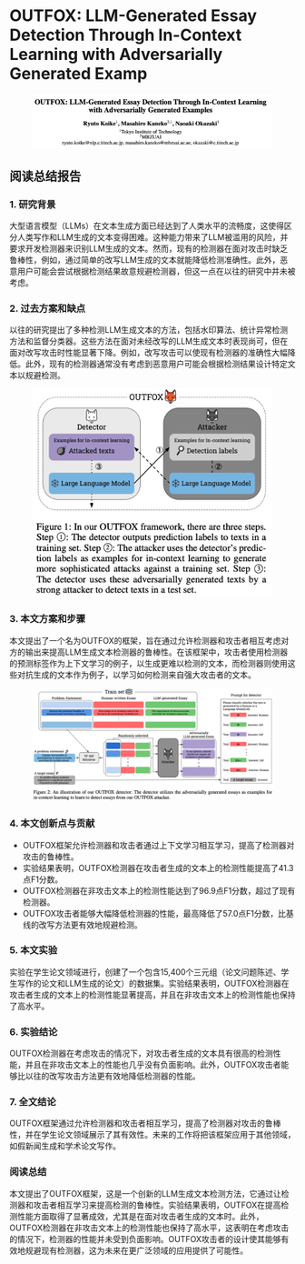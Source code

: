 # OUTFOX: LLM-Generated Essay Detection Through In-Context Learning with Adversarially Generated Examp

<figure><img src="../.gitbook/assets/image (2) (1) (1) (1) (1) (1) (1) (1) (1).png" alt=""><figcaption></figcaption></figure>

## 阅读总结报告

### 1. 研究背景

大型语言模型（LLMs）在文本生成方面已经达到了人类水平的流畅度，这使得区分人类写作和LLM生成的文本变得困难。这种能力带来了LLM被滥用的风险，并要求开发检测器来识别LLM生成的文本。然而，现有的检测器在面对攻击时缺乏鲁棒性，例如，通过简单的改写LLM生成的文本就能降低检测准确性。此外，恶意用户可能会尝试根据检测结果故意规避检测器，但这一点在以往的研究中并未被考虑。

### 2. 过去方案和缺点

以往的研究提出了多种检测LLM生成文本的方法，包括水印算法、统计异常检测方法和监督分类器。这些方法在面对未经改写的LLM生成文本时表现尚可，但在面对改写攻击时性能显著下降。例如，改写攻击可以使现有检测器的准确性大幅降低。此外，现有的检测器通常没有考虑到恶意用户可能会根据检测结果设计特定文本以规避检测。

<figure><img src="../.gitbook/assets/image (3) (1) (1) (1) (1) (1) (1).png" alt=""><figcaption></figcaption></figure>

### 3. 本文方案和步骤

本文提出了一个名为OUTFOX的框架，旨在通过允许检测器和攻击者相互考虑对方的输出来提高LLM生成文本检测器的鲁棒性。在该框架中，攻击者使用检测器的预测标签作为上下文学习的例子，以生成更难以检测的文本，而检测器则使用这些对抗生成的文本作为例子，以学习如何检测来自强大攻击者的文本。

<figure><img src="../.gitbook/assets/image (4) (1) (1) (1) (1) (1) (1).png" alt=""><figcaption></figcaption></figure>

### 4. 本文创新点与贡献

* OUTFOX框架允许检测器和攻击者通过上下文学习相互学习，提高了检测器对攻击的鲁棒性。
* 实验结果表明，OUTFOX检测器在攻击者生成的文本上的检测性能提高了41.3点F1分数。
* OUTFOX检测器在非攻击文本上的检测性能达到了96.9点F1分数，超过了现有检测器。
* OUTFOX攻击者能够大幅降低检测器的性能，最高降低了57.0点F1分数，比基线的改写方法更有效地规避检测。

### 5. 本文实验

实验在学生论文领域进行，创建了一个包含15,400个三元组（论文问题陈述、学生写作的论文和LLM生成的论文）的数据集。实验结果表明，OUTFOX检测器在攻击者生成的文本上的检测性能显著提高，并且在非攻击文本上的检测性能也保持了高水平。

### 6. 实验结论

OUTFOX检测器在考虑攻击的情况下，对攻击者生成的文本具有很高的检测性能，并且在非攻击文本上的性能也几乎没有负面影响。此外，OUTFOX攻击者能够比以往的改写攻击方法更有效地降低检测器的性能。

### 7. 全文结论

OUTFOX框架通过允许检测器和攻击者相互学习，提高了检测器对攻击的鲁棒性，并在学生论文领域展示了其有效性。未来的工作将把该框架应用于其他领域，如假新闻生成和学术论文写作。

### 阅读总结

本文提出了OUTFOX框架，这是一个创新的LLM生成文本检测方法，它通过让检测器和攻击者相互学习来提高检测的鲁棒性。实验结果表明，OUTFOX在提高检测性能方面取得了显著成效，尤其是在面对攻击者生成的文本时。此外，OUTFOX检测器在非攻击文本上的检测性能也保持了高水平，这表明在考虑攻击的情况下，检测器的性能并未受到负面影响。OUTFOX攻击者的设计使其能够有效地规避现有检测器，这为未来在更广泛领域的应用提供了可能性。
